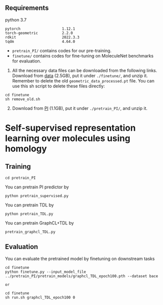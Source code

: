 ## Requirements
python 3.7
```
pytorch                   1.12.1            
torch-geometric           2.2.0
rdkit                     2022.3.3
tqdm                      4.64.0
```

* `pretrain_PI/` contains codes for our pre-training.
* `finetune/` contains codes for fine-tuning on MoleculeNet benchmarks for evaluation.

1. All the necessary data files can be downloaded from the following links.
   Download from [data](http://snap.stanford.edu/gnn-pretrain/data/chem_dataset.zip) (2.5GB), put it under `./finetune/`, and unzip it. Remember to delete the old `geometric_data_processed.pt` file.
   You can use this sh script to delete these files directly:

```
cd finetune
sh remove_old.sh
```
2. Download from [PI](https://drive.google.com/file/d/1rzg5PdyhlQ17_lSqgy524tqJ6xl-CB8r) (1.1GB), put it under `./pretrain_PI/`, and unzip it.

# Self-supervised representation learning over molecules using homology

## Training
```
cd pretrain_PI
```
You can pretrain PI predictor by
```
python pretrain_supervised.py
```
You can pretrain TDL by
```
python pretrain_TDL.py
```
You can pretrain GraphCL+TDL by
```
pretrain_graphcl_TDL.py
```

## Evaluation

You can evaluate the pretrained model by finetuning on downstream tasks
```
cd finetune
python finetune.py --input_model_file ../pretrain_PI/pretrain_models/graphcl_TDL_epoch100.pth --dataset bace

or

cd finetune
sh run.sh graphcl_TDL_epoch100 0
```
